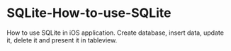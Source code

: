 # SQLite-How-to-use-SQLite
How to use SQLite in iOS application. Create database, insert data, update it, delete it and present it in tableview.
